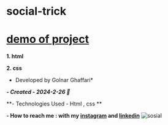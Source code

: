 # social-trick

# [demo of project]( https://golnarghaffari.github.io/social-trick/)

**1. html**

**2. css**

* Developed by Golnar Ghaffari*

***- Created - 2024-2-26 🌷***

**- Technologies Used - Html , css **

**- How to reach me : with my [instagram](http://www.instagram.com/golnarghaffari20) and [linkedin](http://www.linkedin.com/in/golnar-ghaffari-b370462a9/")**
![sosial](https://github.com/golnarghaffari/social-trick/assets/155916502/6be8efcb-d49e-487a-af98-40e076cdb600)
